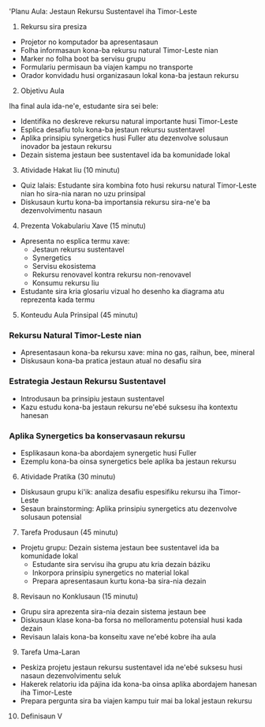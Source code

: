 'Planu Aula: Jestaun Rekursu Sustentavel iha Timor-Leste

1. Rekursu sira presiza

- Projetor no komputador ba apresentasaun
- Folha informasaun kona-ba rekursu natural Timor-Leste nian
- Marker no folha boot ba servisu grupu
- Formulariu permisaun ba viajen kampu no transporte
- Orador konvidadu husi organizasaun lokal kona-ba jestaun rekursu

2. Objetivu Aula

Iha final aula ida-ne'e, estudante sira sei bele:
- Identifika no deskreve rekursu natural importante husi Timor-Leste
- Esplica desafiu tolu kona-ba jestaun rekursu sustentavel
- Aplika prinsipiu synergetics husi Fuller atu dezenvolve solusaun inovador ba jestaun rekursu
- Dezain sistema jestaun bee sustentavel ida ba komunidade lokal

3. Atividade Hakat liu (10 minutu)

- Quiz lalais: Estudante sira kombina foto husi rekursu natural Timor-Leste nian ho sira-nia naran no uzu prinsipal
- Diskusaun kurtu kona-ba importansia rekursu sira-ne'e ba dezenvolvimentu nasaun

4. Prezenta Vokabulariu Xave (15 minutu)

- Apresenta no esplica termu xave:
  * Jestaun rekursu sustentavel
  * Synergetics
  * Servisu ekosistema
  * Rekursu renovavel kontra rekursu non-renovavel
  * Konsumu rekursu liu
- Estudante sira kria glosariu vizual ho desenho ka diagrama atu reprezenta kada termu

5. Konteudu Aula Prinsipal (45 minutu)

### Rekursu Natural Timor-Leste nian
- Apresentasaun kona-ba rekursu xave: mina no gas, raihun, bee, mineral
- Diskusaun kona-ba pratica jestaun atual no desafiu sira

### Estrategia Jestaun Rekursu Sustentavel
- Introdusaun ba prinsipiu jestaun sustentavel
- Kazu estudu kona-ba jestaun rekursu ne'ebé suksesu iha kontextu hanesan

### Aplika Synergetics ba konservasaun rekursu
- Esplikasaun kona-ba abordajem synergetic husi Fuller
- Ezemplu kona-ba oinsa synergetics bele aplika ba jestaun rekursu

6. Atividade Pratika (30 minutu)

- Diskusaun grupu ki'ik: analiza desafiu espesifiku rekursu iha Timor-Leste
- Sesaun brainstorming: Aplika prinsipiu synergetics atu dezenvolve solusaun potensial

7. Tarefa Produsaun (45 minutu)

- Projetu grupu: Dezain sistema jestaun bee sustentavel ida ba komunidade lokal
  * Estudante sira servisu iha grupu atu kria dezain báziku
  * Inkorpora prinsipiu synergetics no material lokal
  * Prepara apresentasaun kurtu kona-ba sira-nia dezain

8. Revisaun no Konklusaun (15 minutu)

- Grupu sira aprezenta sira-nia dezain sistema jestaun bee
- Diskusaun klase kona-ba forsa no melloramentu potensial husi kada dezain
- Revisaun lalais kona-ba konseitu xave ne'ebé kobre iha aula

9. Tarefa Uma-Laran

- Peskiza projetu jestaun rekursu sustentavel ida ne'ebé suksesu husi nasaun dezenvolvimentu seluk
- Hakerek relatoriu ida pájina ida kona-ba oinsa aplika abordajem hanesan iha Timor-Leste
- Prepara pergunta sira ba viajen kampu tuir mai ba lokal jestaun rekursu

10. Definisaun V
